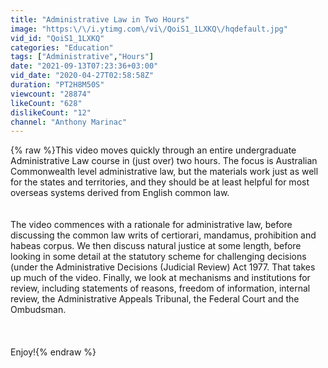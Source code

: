 ```yaml
---
title: "Administrative Law in Two Hours"
image: "https:\/\/i.ytimg.com\/vi\/QoiS1_1LXKQ\/hqdefault.jpg"
vid_id: "QoiS1_1LXKQ"
categories: "Education"
tags: ["Administrative","Hours"]
date: "2021-09-13T07:23:36+03:00"
vid_date: "2020-04-27T02:58:58Z"
duration: "PT2H8M50S"
viewcount: "28874"
likeCount: "628"
dislikeCount: "12"
channel: "Anthony Marinac"
---
```

{% raw %}This video moves quickly through an entire undergraduate Administrative Law course in (just over) two hours.  The focus is Australian Commonwealth level administrative law, but the materials work just as well for the states and territories, and they should be at least helpful for most overseas systems derived from English common law.<br /><br /><br />The video commences with a rationale for administrative law, before discussing the common law writs of certiorari, mandamus, prohibition and habeas corpus.  We then discuss natural justice at some length, before looking in some detail at the statutory scheme for challenging decisions (under the Administrative Decisions (Judicial Review) Act 1977.  That takes up much of the video.  Finally, we look at mechanisms and institutions for review, including statements of reasons, freedom of information, internal review, the Administrative Appeals Tribunal, the Federal Court and the Ombudsman. <br /><br /><br /><br />Enjoy!{% endraw %}
